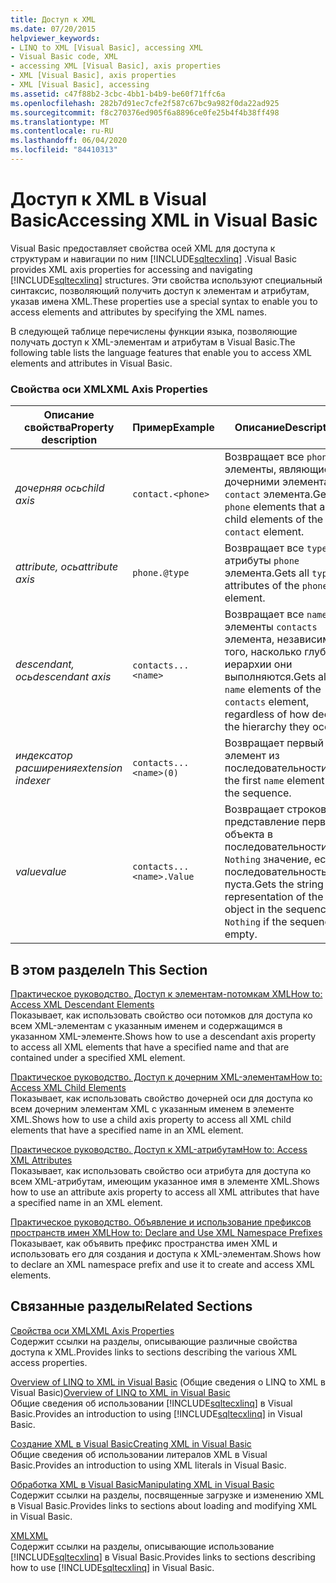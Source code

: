 ```yaml
---
title: Доступ к XML
ms.date: 07/20/2015
helpviewer_keywords:
- LINQ to XML [Visual Basic], accessing XML
- Visual Basic code, XML
- accessing XML [Visual Basic], axis properties
- XML [Visual Basic], axis properties
- XML [Visual Basic], accessing
ms.assetid: c47f88b2-3cbc-4bb1-b4b9-be60f71ffc6a
ms.openlocfilehash: 282b7d91ec7cfe2f587c67bc9a982f0da22ad925
ms.sourcegitcommit: f8c270376ed905f6a8896ce0fe25b4f4b38ff498
ms.translationtype: MT
ms.contentlocale: ru-RU
ms.lasthandoff: 06/04/2020
ms.locfileid: "84410313"
---
```

# <a name="accessing-xml-in-visual-basic"></a><span data-ttu-id="b9dee-102">Доступ к XML в Visual Basic</span><span class="sxs-lookup"><span data-stu-id="b9dee-102">Accessing XML in Visual Basic</span></span>
<span data-ttu-id="b9dee-103">Visual Basic предоставляет свойства осей XML для доступа к структурам и навигации по ним [!INCLUDE[sqltecxlinq](~/includes/sqltecxlinq-md.md)] .</span><span class="sxs-lookup"><span data-stu-id="b9dee-103">Visual Basic provides XML axis properties for accessing and navigating [!INCLUDE[sqltecxlinq](~/includes/sqltecxlinq-md.md)] structures.</span></span> <span data-ttu-id="b9dee-104">Эти свойства используют специальный синтаксис, позволяющий получить доступ к элементам и атрибутам, указав имена XML.</span><span class="sxs-lookup"><span data-stu-id="b9dee-104">These properties use a special syntax to enable you to access elements and attributes by specifying the XML names.</span></span>  
  
 <span data-ttu-id="b9dee-105">В следующей таблице перечислены функции языка, позволяющие получать доступ к XML-элементам и атрибутам в Visual Basic.</span><span class="sxs-lookup"><span data-stu-id="b9dee-105">The following table lists the language features that enable you to access XML elements and attributes in Visual Basic.</span></span>  
  
### <a name="xml-axis-properties"></a><span data-ttu-id="b9dee-106">Свойства оси XML</span><span class="sxs-lookup"><span data-stu-id="b9dee-106">XML Axis Properties</span></span>  
  
|<span data-ttu-id="b9dee-107">Описание свойства</span><span class="sxs-lookup"><span data-stu-id="b9dee-107">Property description</span></span>|<span data-ttu-id="b9dee-108">Пример</span><span class="sxs-lookup"><span data-stu-id="b9dee-108">Example</span></span>|<span data-ttu-id="b9dee-109">Описание</span><span class="sxs-lookup"><span data-stu-id="b9dee-109">Description</span></span>|  
|--------------------------|-------------|-----------------|  
|<span data-ttu-id="b9dee-110">*дочерняя ось*</span><span class="sxs-lookup"><span data-stu-id="b9dee-110">*child axis*</span></span>|`contact.<phone>`|<span data-ttu-id="b9dee-111">Возвращает все `phone` элементы, являющиеся дочерними элементами `contact` элемента.</span><span class="sxs-lookup"><span data-stu-id="b9dee-111">Gets all `phone` elements that are child elements of the `contact` element.</span></span>|  
|<span data-ttu-id="b9dee-112">*attribute, ось*</span><span class="sxs-lookup"><span data-stu-id="b9dee-112">*attribute axis*</span></span>|`phone.@type`|<span data-ttu-id="b9dee-113">Возвращает все `type` атрибуты `phone` элемента.</span><span class="sxs-lookup"><span data-stu-id="b9dee-113">Gets all `type` attributes of the `phone` element.</span></span>|  
|<span data-ttu-id="b9dee-114">*descendant, ось*</span><span class="sxs-lookup"><span data-stu-id="b9dee-114">*descendant axis*</span></span>|`contacts...<name>`|<span data-ttu-id="b9dee-115">Возвращает все `name` элементы `contacts` элемента, независимо от того, насколько глубоко в иерархии они выполняются.</span><span class="sxs-lookup"><span data-stu-id="b9dee-115">Gets all `name` elements of the `contacts` element, regardless of how deep in the hierarchy they occur.</span></span>|  
|<span data-ttu-id="b9dee-116">*индексатор расширения*</span><span class="sxs-lookup"><span data-stu-id="b9dee-116">*extension indexer*</span></span>|`contacts...<name>(0)`|<span data-ttu-id="b9dee-117">Возвращает первый `name` элемент из последовательности.</span><span class="sxs-lookup"><span data-stu-id="b9dee-117">Gets the first `name` element from the sequence.</span></span>|  
|<span data-ttu-id="b9dee-118">*value*</span><span class="sxs-lookup"><span data-stu-id="b9dee-118">*value*</span></span>|`contacts...<name>.Value`|<span data-ttu-id="b9dee-119">Возвращает строковое представление первого объекта в последовательности или `Nothing` значение, если последовательность пуста.</span><span class="sxs-lookup"><span data-stu-id="b9dee-119">Gets the string representation of the first object in the sequence, or `Nothing` if the sequence is empty.</span></span>|  
  
## <a name="in-this-section"></a><span data-ttu-id="b9dee-120">В этом разделе</span><span class="sxs-lookup"><span data-stu-id="b9dee-120">In This Section</span></span>  
 [<span data-ttu-id="b9dee-121">Практическое руководство. Доступ к элементам-потомкам XML</span><span class="sxs-lookup"><span data-stu-id="b9dee-121">How to: Access XML Descendant Elements</span></span>](how-to-access-xml-descendant-elements.md)  
 <span data-ttu-id="b9dee-122">Показывает, как использовать свойство оси потомков для доступа ко всем XML-элементам с указанным именем и содержащимся в указанном XML-элементе.</span><span class="sxs-lookup"><span data-stu-id="b9dee-122">Shows how to use a descendant axis property to access all XML elements that have a specified name and that are contained under a specified XML element.</span></span>  
  
 [<span data-ttu-id="b9dee-123">Практическое руководство. Доступ к дочерним XML-элементам</span><span class="sxs-lookup"><span data-stu-id="b9dee-123">How to: Access XML Child Elements</span></span>](how-to-access-xml-child-elements.md)  
 <span data-ttu-id="b9dee-124">Показывает, как использовать свойство дочерней оси для доступа ко всем дочерним элементам XML с указанным именем в элементе XML.</span><span class="sxs-lookup"><span data-stu-id="b9dee-124">Shows how to use a child axis property to access all XML child elements that have a specified name in an XML element.</span></span>  
  
 [<span data-ttu-id="b9dee-125">Практическое руководство. Доступ к XML-атрибутам</span><span class="sxs-lookup"><span data-stu-id="b9dee-125">How to: Access XML Attributes</span></span>](how-to-access-xml-attributes.md)  
 <span data-ttu-id="b9dee-126">Показывает, как использовать свойство оси атрибута для доступа ко всем XML-атрибутам, имеющим указанное имя в элементе XML.</span><span class="sxs-lookup"><span data-stu-id="b9dee-126">Shows how to use an attribute axis property to access all XML attributes that have a specified name in an XML element.</span></span>  
  
 [<span data-ttu-id="b9dee-127">Практическое руководство. Объявление и использование префиксов пространств имен XML</span><span class="sxs-lookup"><span data-stu-id="b9dee-127">How to: Declare and Use XML Namespace Prefixes</span></span>](how-to-declare-and-use-xml-namespace-prefixes.md)  
 <span data-ttu-id="b9dee-128">Показывает, как объявить префикс пространства имен XML и использовать его для создания и доступа к XML-элементам.</span><span class="sxs-lookup"><span data-stu-id="b9dee-128">Shows how to declare an XML namespace prefix and use it to create and access XML elements.</span></span>  
  
## <a name="related-sections"></a><span data-ttu-id="b9dee-129">Связанные разделы</span><span class="sxs-lookup"><span data-stu-id="b9dee-129">Related Sections</span></span>  
 [<span data-ttu-id="b9dee-130">Свойства оси XML</span><span class="sxs-lookup"><span data-stu-id="b9dee-130">XML Axis Properties</span></span>](../../../language-reference/xml-axis/index.md)  
 <span data-ttu-id="b9dee-131">Содержит ссылки на разделы, описывающие различные свойства доступа к XML.</span><span class="sxs-lookup"><span data-stu-id="b9dee-131">Provides links to sections describing the various XML access properties.</span></span>  
  
 <span data-ttu-id="b9dee-132">[Overview of LINQ to XML in Visual Basic](overview-of-linq-to-xml.md) (Общие сведения о LINQ to XML в Visual Basic)</span><span class="sxs-lookup"><span data-stu-id="b9dee-132">[Overview of LINQ to XML in Visual Basic](overview-of-linq-to-xml.md)</span></span>  
 <span data-ttu-id="b9dee-133">Общие сведения об использовании [!INCLUDE[sqltecxlinq](~/includes/sqltecxlinq-md.md)] в Visual Basic.</span><span class="sxs-lookup"><span data-stu-id="b9dee-133">Provides an introduction to using [!INCLUDE[sqltecxlinq](~/includes/sqltecxlinq-md.md)] in Visual Basic.</span></span>  
  
 [<span data-ttu-id="b9dee-134">Создание XML в Visual Basic</span><span class="sxs-lookup"><span data-stu-id="b9dee-134">Creating XML in Visual Basic</span></span>](creating-xml.md)  
 <span data-ttu-id="b9dee-135">Общие сведения об использовании литералов XML в Visual Basic.</span><span class="sxs-lookup"><span data-stu-id="b9dee-135">Provides an introduction to using XML literals in Visual Basic.</span></span>  
  
 [<span data-ttu-id="b9dee-136">Обработка XML в Visual Basic</span><span class="sxs-lookup"><span data-stu-id="b9dee-136">Manipulating XML in Visual Basic</span></span>](manipulating-xml.md)  
 <span data-ttu-id="b9dee-137">Содержит ссылки на разделы, посвященные загрузке и изменению XML в Visual Basic.</span><span class="sxs-lookup"><span data-stu-id="b9dee-137">Provides links to sections about loading and modifying XML in Visual Basic.</span></span>  
  
 [<span data-ttu-id="b9dee-138">XML</span><span class="sxs-lookup"><span data-stu-id="b9dee-138">XML</span></span>](index.md)  
 <span data-ttu-id="b9dee-139">Содержит ссылки на разделы, описывающие использование [!INCLUDE[sqltecxlinq](~/includes/sqltecxlinq-md.md)] в Visual Basic.</span><span class="sxs-lookup"><span data-stu-id="b9dee-139">Provides links to sections describing how to use [!INCLUDE[sqltecxlinq](~/includes/sqltecxlinq-md.md)] in Visual Basic.</span></span>

